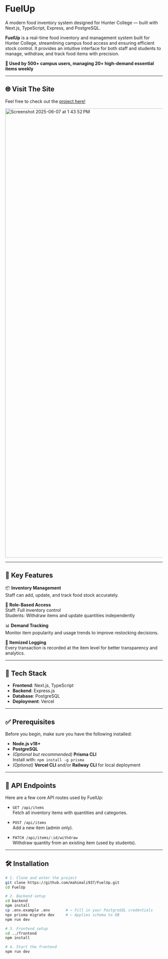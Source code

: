 # FuelUp

A modern food inventory system designed for Hunter College — built with Next.js, TypeScript, Express, and PostgreSQL.

**FuelUp** is a real-time food inventory and management system built for Hunter College, streamlining campus food access and ensuring efficient stock control. It provides an intuitive interface for both staff and students to manage, withdraw, and track food items with precision.

**🚀 Used by 500+ campus users, managing 20+ high-demand essential items weekly**

---

## 🌐 Visit The Site

Feel free to check out the [project here!](https://fueluphunter.vercel.app/)

<img width="1433" alt="Screenshot 2025-06-07 at 1 43 52 PM" src="https://github.com/user-attachments/assets/7486d1fe-8849-4f0b-aa8f-f705461b9d7d" />

---

## 🔑 Key Features

📦 **Inventory Management**  
Staff can add, update, and track food stock accurately.

🔐 **Role-Based Access**  
Staff: Full inventory control  
Students: Withdraw items and update quantities independently

📊 **Demand Tracking**  
Monitor item popularity and usage trends to improve restocking decisions.

🧾 **Itemized Logging**  
Every transaction is recorded at the item level for better transparency and analytics.

---

## 📁 Tech Stack

- **Frontend**: Next.js, TypeScript
- **Backend**: Express.js
- **Database**: PostgreSQL
- **Deployment**: Vercel

---

## ✅ Prerequisites

Before you begin, make sure you have the following installed:

- **Node.js v18+**
- **PostgreSQL**
- _(Optional but recommended)_ **Prisma CLI**  
  Install with: `npm install -g prisma`
- _(Optional)_ **Vercel CLI** and/or **Railway CLI** for local deployment

---

## 🔌 API Endpoints

Here are a few core API routes used by FuelUp:

- `GET /api/items`  
  Fetch all inventory items with quantities and categories.

- `POST /api/items`  
  Add a new item (admin only).

- `PATCH /api/items/:id/withdraw`  
  Withdraw quantity from an existing item (used by students).

---

## 🛠️ Installation

```bash
# 1. Clone and enter the project
git clone https://github.com/mahimali937/FuelUp.git
cd FuelUp

# 2. Backend setup
cd backend
npm install
cp .env.example .env       # ← Fill in your PostgreSQL credentials
npx prisma migrate dev     # ← Applies schema to DB
npm run dev

# 3. Frontend setup
cd ../frontend
npm install

# 4. Start the frontend
npm run dev
```
